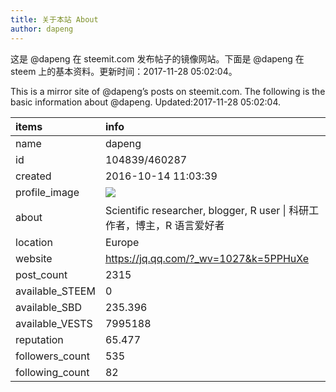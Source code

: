 ```yaml
---
title: 关于本站 About
author: dapeng
---
```


这是 @dapeng 在 steemit.com 发布帖子的镜像网站。下面是 @dapeng 在 steem 上的基本资料。更新时间：2017-11-28 05:02:04。

This is a mirror site of @dapeng’s posts on steemit.com. The following is the basic information about @dapeng. Updated:2017-11-28 05:02:04.



|items           |info                                                                                    |
|:---------------|:---------------------------------------------------------------------------------------|
|name            |dapeng                                                                                  |
|id              |104839/460287                                                                           |
|created         |2016-10-14 11:03:39                                                                     |
|profile_image   |![](http://0.gravatar.com/avatar/6fe1d4ffad212efc7985ecdd4ef9ef77?s=44&d=monsterid&r=g) |
|about           |Scientific researcher, blogger, R user &#124;  科研工作者，博主，R 语言爱好者           |
|location        |Europe                                                                                  |
|website         |https://jq.qq.com/?_wv=1027&k=5PPHuXe                                                   |
|post_count      |2315                                                                                    |
|available_STEEM |0                                                                                       |
|available_SBD   |235.396                                                                                 |
|available_VESTS |7995188                                                                                 |
|reputation      |65.477                                                                                  |
|followers_count |535                                                                                     |
|following_count |82                                                                                      |
